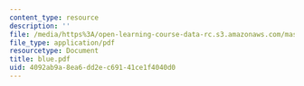 ```yaml
---
content_type: resource
description: ''
file: /media/https%3A/open-learning-course-data-rc.s3.amazonaws.com/mas-666-developmental-entrepreneurship-fall-2003/4092ab9a8ea6dd2ec69141ce1f4040d0_blue.pdf
file_type: application/pdf
resourcetype: Document
title: blue.pdf
uid: 4092ab9a-8ea6-dd2e-c691-41ce1f4040d0
---
```

